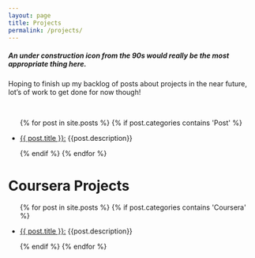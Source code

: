 ```yaml
---
layout: page
title: Projects
permalink: /projects/
---
```


<div class="home">
<h5>An under construction icon from the 90s would really be the most appropriate thing here.</h5>
<p>Hoping to finish up my backlog of posts about projects in the near future, lot’s of work to get done for now though!</p>
<br>
  <ul class="post">
    {% for post in site.posts %}
      {%  if post.categories contains 'Post' %}
      <li>
        <p>
          <a href="{{ post.url | prepend: site.baseurl }}">{{ post.title }}:</a>
          {{post.description}}
        </p>
      </li>
      {% endif %}
    {% endfor %}
  </ul>


  <h1 class="page-heading">Coursera Projects</h1>
  <ul class="posts">
    {% for post in site.posts %}
      {%  if post.categories contains 'Coursera' %}
      <li>
        <p>
          <a href="{{ post.url | prepend: site.baseurl }}">{{ post.title }}:</a>
          {{post.description}}
        </p>
      </li>
      {% endif %}
    {% endfor %}
  </ul>

</div>
